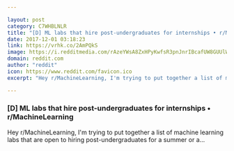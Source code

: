 ```yaml
---

layout: post
category: C7WHBLNLR
title: "[D] ML labs that hire post-undergraduates for internships • r/MachineLearning"
date: 2017-12-01 03:18:23
link: https://vrhk.co/2AmPQkS
image: https://i.redditmedia.com/rAzeYWsA8ZxHPyKwfsR3pnJnrIBcafUW8GUUlWhTSJY.jpg?w=320&s=04ce170b62341e85b1c9387f0d37def9
domain: reddit.com
author: "reddit"
icon: https://www.reddit.com/favicon.ico
excerpt: "Hey r/MachineLearning, I'm trying to put together a list of machine learning labs that are open to hiring post-undergraduates for a summer or a..."

---
```


### [D] ML labs that hire post-undergraduates for internships • r/MachineLearning

Hey r/MachineLearning, I'm trying to put together a list of machine learning labs that are open to hiring post-undergraduates for a summer or a...